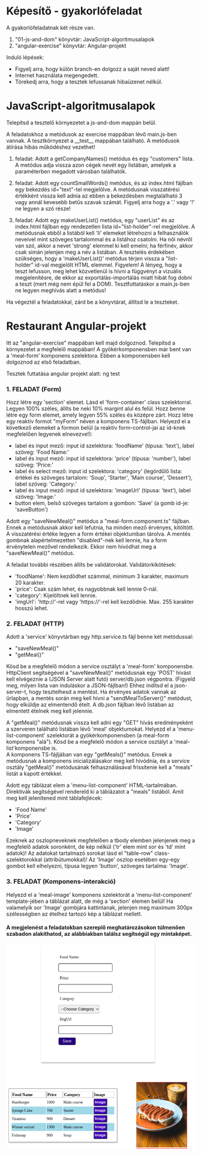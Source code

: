 # Képesítő - gyakorlófeladat

A gyakorlófeladatnak két része van.

1. "01-js-and-dom" könyvtár: JavaScript-algoritmusalapok
2. "angular-exercise" könyvtár: Angular-projekt

Induló lépések:

- Figyelj arra, hogy külön branch-en dolgozz a saját neved alatt!
- Internet használata megengedett.
- Törekedj arra, hogy a tesztek lefussanak hibaüzenet nélkül.

# JavaScript-algoritmusalapok
Telepítsd a tesztelő környezetet a js-and-dom mappán belül.

A feladatokhoz a metódusok az exercise mappában lévő main.js-ben vannak.
A tesztkörnyezet a \_\_test\_\_ mappában található. A metódusok átírása hibás működéshez vezethet!

1. feladat: Adott a getCompanyNames() metódus és egy "customers" lista. A metódus adja vissza azon cégek nevét egy listában, amelyek a paraméterben megadott városban találhatók.

2. feladat: Adott egy countSmallWords() metódus, és az index.html fájlban egy bekezdés id="text"-tel megjelölve. A metódusnak visszatérési értékként vissza kell adnia az ebben a bekezdésben megtalálható 3 vagy annál kevesebb betűs szavak számát. Figyelj arra hogy a '.' vagy '!' ne legyen a szó része!

3. feladat: Adott egy makeUserList() metódus, egy "userList" és az index.html fájlban egy rendezetlen lista id="list-holder"-rel megjelölve.
A metódusnak ebből a listából kell 'li' elemeket létrehozni a felhasználók neveivel mint szöveges tartalommal és a listához csatolni. Ha női névről van szó, akkor a nevet 'strong' elemmel ki kell emelni; ha férfinév, akkor csak simán jelenjen meg a név a listában. A tesztelés érdekében szükséges, hogy a 'makeUserList()' metódus térjen vissza a "list-holder" id-val megjelölt HTML elemmel. Figyelem! A lényeg, hogy a teszt lefusson, meg lehet közvetlenül is hívni a függvényt a vizuális megjelenítésre, de ekkor az exportálás-importálás miatt hibát fog dobni a teszt (mert még nem épül fel a DOM). Tesztfuttatáskor a main.js-ben ne legyen meghívás alatt a metódus! 

Ha végeztél a feladatokkal, zárd be a könyvtárat, állítsd le a teszteket.

# Restaurant Angular-projekt
Itt az "angular-exercise" mappában kell majd dolgoznod. Telepítsd a környezetet a megfelelő mappában!
A gyökérkomponensben már bent van a 'meal-form' komponens szelektora. Ebben a komponensben kell dolgoznod az első feladatban.

Tesztek futtatása angular projekt alatt: ng test

### 1. FELADAT (Form)

Hozz létre egy 'section' elemet. Lásd el 'form-container' class szelektorral. Legyen 100% széles, állíts be neki 10% margint alul és felül. Hozz benne létre egy form elemet, amely legyen 55% széles és középre zárt.
Hozz létre egy reaktív formot "myForm" néven a komponens TS-fájlban.
Helyezd el a következő elemeket a formon belül (a reaktív form-control-jai az id-knek megfelelően legyenek elnevezve!):

- label és input mező: input id szelektora: 'foodName' (típusa: 'text'), label szöveg: 'Food Name:'
- label és input mező: input id szelektora: 'price' (típusa: 'number'), label szöveg: 'Price:'
- label és select mező: input id szelektora: 'category' (legördűlő lista: értékei és szöveges tartalom: 'Soup', 'Starter', 'Main course', 'Dessert'), label szöveg: 'Category:'
- label és input mező: input id szelektora: 'imageUrl' (típusa: 'text'), label szöveg: 'Image:'
- button elem, belső szöveges tartalom a gombon: 'Save' (a gomb id-je: 'saveButton')

Adott egy "saveNewMeal()" metódus a "meal-form.component.ts" fájlban. Ennek a metódusnak akkor kell lefutnia, ha minden mező érvényes, kitöltött. A visszatérési értéke legyen a form értékei objektumban tárolva. A mentés gombnak alapértelmezetten "disabled"-nek kell lennie, ha a form érvénytelen mezővel rendelkezik. Ekkor nem hívódhat meg a "saveNewMeal()" metódus.

A feladat további részében állíts be validátorokat. Validátorkikötések:
- 'foodName': Nem kezdődhet számmal, minimum 3 karakter, maximum 20 karakter.
- 'price': Csak szám lehet, és nagyobbnak kell lennie 0-nál.
- 'category': Kijelöltnek kell lennie.
- 'imgUrl': 'http://'-rel vagy 'https://'-rel  kell kezdődnie. Max. 255 karakter hosszú lehet.

### 2. FELADAT (HTTP)

Adott a 'service' könyvtárban egy http.service.ts fájl benne két metódussal:

- "saveNewMeal()"
- "getMeal()"

Kösd be a megfelelő módon a service osztályt a 'meal-form' komponensbe.
HttpClient segítségével a "saveNewMeal()" metódusnak egy 'POST' hívást kell elvégeznie a (JSON Server alatt futó) server/db.json végpontra.
(Figyeld meg, milyen lista van induláskor a JSON-fájlban!)
Ehhez indítsd el a json-server-t, hogy tesztelhesd a mentést. Ha érvényes adatok vannak az űrlapban, a mentés során meg kell hívni a "sendMealToServer()" metódust, hogy elküldje az elmentendő ételt. A db.json fájlban lévő listában az elmentett ételnek meg kell jelennie.

A "getMeal()" metódusnak vissza kell adni egy "GET" hívás eredményeként a szerveren található listában lévő 'meal' objektumokat.
Helyezd el a 'menu-list-component' szelektorát a gyökérkomponensben (a meal-form komponens "alá").
Kösd be a megfelelő módon a service osztályt a 'meal-list'komponensbe is.   
A komponens TS-fájljában van egy "getMeals()" metódus. Ennek a metódusnak a komponens inicializálásakor meg kell hívódnia, és a service osztály "getMeal()" metódusának felhasználásával frissítenie kell a "meals" listát a kapott értékkel.

Adott egy táblázat elem a 'menu-list-component' HTML-tartalmában. Direktívák segítségével rendereld ki a táblázatot a "meals" listából. Amit meg kell jelenítened mint táblafejlécek:
- 'Food Name'
- 'Price'
- 'Category'
- 'Image'

Ezeknek az oszlopneveknek megfelelően a tbody elemben jelenjenek meg a megfelelő adatok soronként, de kép nélkül ('tr' elem mint sor és 'td' mint adatok)!
Az adatokat tartalmazó sorokat lásd el "table-row" class-szelektorokkal (attribútumokkal)!
Az 'Image' oszlop esetében egy-egy gombot kell elhelyezni, típusa legyen 'button', szöveges tartalma: 'Image'.

### 3. FELADAT (Komponens-interakció)

Helyezd el a 'meal-image' komponens szelektorát a 'menu-list-component' template-jében a táblázat alatt, de még a 'section' elemen belül!
Ha valamelyik sor 'Image' gombjára kattintanak, jelenjen meg maximum 300px szélességben az ételhez tartozó kép a táblázat mellett.

#### __A megjelenést a feladatokban szereplő meghatározásokon túlmenően szabadon alakíthatod, az alábbiakban találsz segítségül egy mintaképet.__

![alt tiramisu](tiramisu.png)
